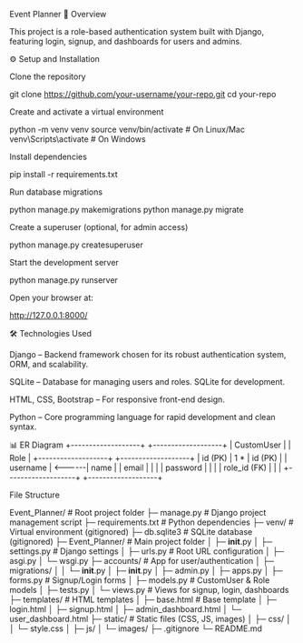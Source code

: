 Event Planner
📌 Overview

This project is a role-based authentication system built with Django, featuring login, signup, and dashboards for users and admins.

⚙️ Setup and Installation

Clone the repository

git clone https://github.com/your-username/your-repo.git
cd your-repo


Create and activate a virtual environment

python -m venv venv
source venv/bin/activate   # On Linux/Mac
venv\Scripts\activate      # On Windows


Install dependencies

pip install -r requirements.txt


Run database migrations

python manage.py makemigrations
python manage.py migrate


Create a superuser (optional, for admin access)

python manage.py createsuperuser


Start the development server

python manage.py runserver


Open your browser at:

http://127.0.0.1:8000/

🛠️ Technologies Used

Django – Backend framework chosen for its robust authentication system, ORM, and scalability.

SQLite – Database for managing users and roles. SQLite for development.

HTML, CSS, Bootstrap – For responsive front-end design.

Python – Core programming language for rapid development and clean syntax.

📊 ER Diagram
+-------------------+        +-------------------+
|     CustomUser    |        |       Role        |
+-------------------+        +-------------------+
| id (PK)           | 1    * | id (PK)           |
| username          | <------| name              |
| email             |        |                   |
| password          |        |                   |
| role_id (FK)      |        |                   |
+-------------------+        +-------------------+

File Structure

Event_Planner/                  # Root project folder
├─ manage.py                    # Django project management script
├─ requirements.txt             # Python dependencies
├─ venv/                        # Virtual environment (gitignored)
├─ db.sqlite3                   # SQLite database (gitignored)
├─ Event_Planner/               # Main project folder
│  ├─ __init__.py
│  ├─ settings.py               # Django settings
│  ├─ urls.py                   # Root URL configuration
│  ├─ asgi.py
│  └─ wsgi.py
├─ accounts/                     # App for user/authentication
│  ├─ migrations/
│  │  └─ __init__.py
│  ├─ __init__.py
│  ├─ admin.py
│  ├─ apps.py
│  ├─ forms.py                  # Signup/Login forms
│  ├─ models.py                 # CustomUser & Role models
│  ├─ tests.py
│  └─ views.py                  # Views for signup, login, dashboards
├─ templates/                    # HTML templates
│  ├─ base.html                  # Base template
│  ├─ login.html
│  ├─ signup.html
│  ├─ admin_dashboard.html
│  └─ user_dashboard.html
├─ static/                       # Static files (CSS, JS, images)
│  ├─ css/
│  │  └─ style.css
│  ├─ js/
│  └─ images/
├─ .gitignore
└─ README.md
